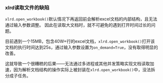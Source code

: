 ### xlrd读取文件的缺陷

`xlrd.open_workbook()`默认情况下再返回前会解析excel文档的内部结构，且无法通过输入参数调整。
因此在读取大文档时，就不可避免的遇到打开时间过长的问题。

目前遇到一个15MB，包含40W+行的excel文档，`xlrd.open_workbook()`打开该文档的执行时间达到25s，通过输入参数设置为`on_demand=True`，没有取得明显的改善。

这就导致一个很糟糕的后果——无法通过多进程或其他并发策略实现文档读取加速，因为解析文档结构的操作实际上被封装在`xlrd.open_workbook()`中，没法拆分成子任务。
